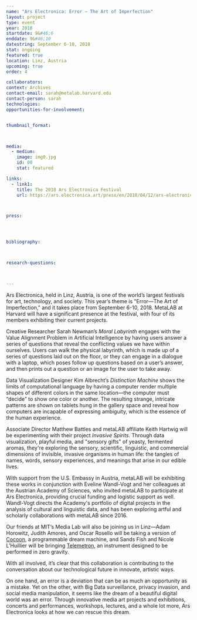 ```yaml
---
name: "Ars Electronica: Error – The Art of Imperfection"
layout: project
type: event
year: 2018
startdate: 9&#46;6
enddate: 9&#46;10
datestring: September 6-10, 2018
stat: ongoing
featured: true
location: Linz, Austria
upcoming: true
order: 4

collaborators:
context: Archives
contact-email: sarah@metalab.harvard.edu
contact-person: sarah
technologies: 
opportunities-for-involvement:


thumbnail_format:



media:
  - medium:
    image: img0.jpg
    id: 00
    stat: featured

links:
  - link1: 
    title: The 2018 Ars Electronica Festival
    url: https://ars.electronica.art/press/en/2018/04/12/ars-electronica-festival-2018/



press:




bibliography:



research-questions:



---
```

Ars Electronica, held in Linz, Austria, is one of the world’s largest festivals for art, technology, and society. This year’s theme is "Error—The Art of Imperfection," and it takes place from September 6-10, 2018. MetaLAB at Harvard will have a significant presence at the festival, with four of its members exhibiting their current projects.

Creative Researcher Sarah Newman’s *Moral Labyrinth* engages with the Value Alignment Problem in Artificial Intelligence by having users answer a series of questions that reveal the conflicting values we have within ourselves. Users can walk the physical labyrinth, which is made up of a series of questions laid out on the floor, or they can engage in a dialogue with a laptop, which poses follow up questions based on a user’s answer, and then prints out a question or an image for the user to take away.

Data Visualization Designer Kim Albrecht’s *Distinction Machine* shows the limits of computational language by having a computer render multiple shapes of different colors in the same location—the computer must “decide” to show one color or another. The resulting strange, intricate patterns are shown on tablets hung in the gallery space and reveal how computers are incapable of expressing ambiguity, which is the essence of the human experience.

Associate Director Matthew Battles and metaLAB affiliate Keith Hartwig will be experimenting with their project *Invasive Spirits*. Through data visualization, playful media, and "sensory gifts" of yeasty, fermented aromas, they're exploring the sensory, scientific, linguistic, and commercial dimensions of invisible, invasive organisms in human life: the tangles of names, words, sensory experiences, and meanings that arise in our edible lives.

With support from the U.S. Embassy in Austria, metaLAB will be exhibiting these works in conjunction with Eveline Wandl-Vogt and her colleagues at the Austrian Academy of Sciences, who invited metaLAB to participate at Ars Electronica, providing crucial funding and logistic support as well. Wandl-Vogt directs the Academy's portfolio of digital projects in the analysis of cultural and linguistic data, and has been exploring artful and scholarly collaborations with metaLAB since 2016. 

Our friends at MIT’s Media Lab will also be joining us in Linz—Adam Horowitz, Judith Amores, and Oscar Rosello will be taking a version of [Cocoon](https://engineeringdreams.net/), a programmable dream machine, and Sands Fish and Nicole L’Huillier will be bringing [Telemetron](https://telemetron.space/), an instrument designed to be performed in zero gravity. 

With all involved, it’s clear that this collaboration is contributing to the conversation about our technological future in innovate, artistic ways. 

On one hand, an error is a deviation that can be as much an opportunity as a mistake. Yet on the other, with Big Data surveillance, privacy invasion, and social media manipulation, it seems like the dream of a beautiful digital world was an error. Through innovative media art projects and exhibitions, concerts and performances, workshops, lectures, and a whole lot more, Ars Electronica looks at how we can rescue this dream. 
